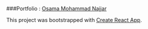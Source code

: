 ###Portfolio : [Osama Mohammad Najjar](https://najjar-osama.github.io/)

This project was bootstrapped with [Create React App](https://github.com/facebookincubator/create-react-app).
